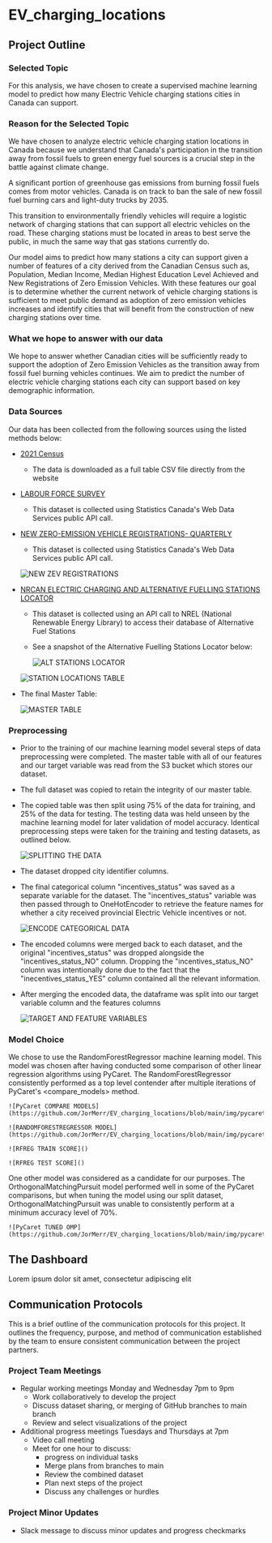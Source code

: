 # EV_charging_locations

## Project Outline

### Selected Topic
For this analysis, we have chosen to create a supervised machine learning model to predict how many Electric Vehicle charging stations cities in Canada can support.

### Reason for the Selected Topic
We have chosen to analyze electric vehicle charging station locations in Canada because we understand that Canada's participation in the transition away from fossil fuels to green energy fuel sources is a crucial step in the battle against climate change. 

A significant portion of greenhouse gas emissions from burning fossil fuels comes from motor vehicles. Canada is on track to ban the sale of new fossil fuel burning cars and light-duty trucks by 2035. 

This transition to environmentally friendly vehicles will require a logistic network of charging stations that can support all electric vehicles on the road. These charging stations must be located in areas to best serve the public, in much the same way that gas stations currently do.

Our model aims to predict how many stations a city can support given a number of features of a city derived from the Canadian Census such as, Population, Median Income, Median Highest Education Level Achieved and New Registrations of Zero Emission Vehicles. With these features our goal is to determine whether the current network of vehicle charging stations is sufficient to meet public demand as adoption of zero emission vehicles increases and identify cities that will benefit from the construction of new charging stations over time.

### What we hope to answer with our data
We hope to answer whether Canadian cities will be sufficiently ready to support the adoption of Zero Emission Vehicles as the transition away from fossil fuel burning vehicles continues. We aim to predict the number of electric vehicle charging stations each city can support based on key demographic information.

### Data Sources
Our data has been collected from the following sources using the listed methods below:
- [2021 Census](https://www12.statcan.gc.ca/census-recensement/2021/dp-pd/prof/details/download-telecharger.cfm?Lang=E)
    - The data is downloaded as a full table CSV file directly from the website
- [LABOUR FORCE SURVEY](https://www150.statcan.gc.ca/t1/tbl1/en/tv.action?pid=1410039101)
    - This dataset is collected using Statistics Canada's Web Data Services public API call.
- [NEW ZERO-EMISSION VEHICLE REGISTRATIONS- QUARTERLY](https://doi.org/10.25318/2010002501-eng)
    - This dataset is collected using Statistics Canada's Web Data Services public API call.

    ![NEW ZEV REGISTRATIONS](https://github.com/JorMerr/EV_charging_locations/blob/main/img/cleaned_new_zev_reg.JPG)


- [NRCAN ELECTRIC CHARGING AND ALTERNATIVE FUELLING STATIONS LOCATOR](https://developer.nrel.gov/docs/transportation/alt-fuel-stations-v1/)
    - This dataset is collected using an API call to NREL (National Renewable Energy Library) to access their database of Alternative Fuel Stations
    - See a snapshot of the Alternative Fuelling Stations Locator below:

        ![ALT STATIONS LOCATOR](https://github.com/JorMerr/EV_charging_locations/blob/main/img/example_stations_locator.JPG)

    ![STATION LOCATIONS TABLE](https://github.com/JorMerr/EV_charging_locations/blob/main/img/cleaned_station_locations.JPG)



- The final Master Table:

    ![MASTER TABLE](https://github.com/JorMerr/EV_charging_locations/blob/main/img/master_table.JPG)

### Preprocessing
- Prior to the training of our machine learning model several steps of data preprocessing were completed. The master table with all of our features and our target variable was read from the S3 bucket which stores our dataset.

- The full dataset was copied to retain the integrity of our master table. 

- The copied table was then split using 75% of the data for training, and 25% of the data for testing. The testing data was held unseen by the machine learning model for later validation of model accuracy. Identical preprocessing steps were taken for the training and testing datasets, as outlined below.

    ![SPLITTING THE DATA](https://github.com/JorMerr/EV_charging_locations/blob/main/img/train_test_split.JPG)

- The dataset dropped city identifier columns.

- The final categorical column "incentives_status" was saved as a separate variable for the dataset. The "incentives_status" variable was then passed through to OneHotEncoder to retrieve the feature names for whether a city received provincial Electric Vehicle incentives or not.

    ![ENCODE CATEGORICAL DATA](https://github.com/JorMerr/EV_charging_locations/blob/main/img/encode_cat_data.JPG)

- The encoded columns were merged back to each dataset, and the original "incentives_status" was dropped alongside the "incentives_status_NO" column. Dropping the "incentives_status_NO" column was intentionally done due to the fact that the "inecentives_status_YES" column contained all the relevant information.

- After merging the encoded data, the dataframe was split into our target variable column and the features columns

    ![TARGET AND FEATURE VARIABLES](https://github.com/JorMerr/EV_charging_locations/blob/main/img/target_feature_vars.JPG)




### Model Choice
We chose to use the RandomForestRegressor machine learning model. This model was chosen after having conducted some comparison of other linear regression algorithms using PyCaret. The RandomForestRegressor consistently performed as a top level contender after multiple iterations of PyCaret's <compare_models> method. 

    ![PyCaret COMPARE MODELS](https://github.com/JorMerr/EV_charging_locations/blob/main/img/pycaret_compare_models.JPG)

    ![RANDOMFORESTREGRESSOR MODEL](https://github.com/JorMerr/EV_charging_locations/blob/main/img/pycaret_createmodel_randomforestregressor.JPG)

    ![RFREG TRAIN SCORE]()

    ![RFREG TEST SCORE]()

One other model was considered as a candidate for our purposes. The OrthogonalMatchingPursuit model performed well in some of the PyCaret comparisons, but when tuning the model using our split dataset, OrthogonalMatchingPursuit was unable to consistently perform at a minimum accuracy level of 70%.

    ![PyCaret TUNED OMP](https://github.com/JorMerr/EV_charging_locations/blob/main/img/pycaret_tuned_omp.JPG)


## The Dashboard
Lorem ipsum dolor sit amet, consectetur adipiscing elit 




## Communication Protocols
This is a brief outline of the communication protocols for this project. It outlines the frequency, purpose, and method of communication established by the team to ensure consistent communication between the project partners.
### Project Team Meetings
- Regular working meetings Monday and Wednesday 7pm to 9pm
    - Work collaboratively to develop the project
    - Discuss dataset sharing, or merging of GitHub branches to main branch
    - Review and select visualizations of the project
- Additional progress meetings Tuesdays and Thursdays at 7pm
    - Video call meeting
    - Meet for one hour to discuss:
        - progress on individual tasks
        - Merge plans from branches to main
        - Review the combined dataset
        - Plan next steps of the project
        - Discuss any challenges or hurdles

### Project Minor Updates
- Slack message to discuss minor updates and progress checkmarks
